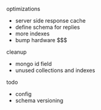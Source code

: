 optimizations
- server side response cache
- define schema for replies
- more indexes
- bump hardware $$$

cleanup
- mongo id field
- unused collections and indexes

todo
 - config
 - schema versioning